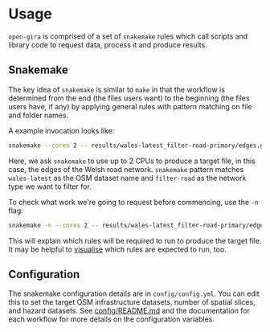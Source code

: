 # Usage

`open-gira` is comprised of a set of `snakemake` rules which call scripts and
library code to request data, process it and produce results.

## Snakemake

The key idea of `snakemake` is similar to `make` in that the workflow is
determined from the end (the files users want) to the beginning (the files
users have, if any) by applying general rules with pattern matching on file and
folder names.

A example invocation looks like:

```bash
snakemake --cores 2 -- results/wales-latest_filter-road-primary/edges.gpq
```

Here, we ask `snakemake` to use up to 2 CPUs to produce a target file, in this
case, the edges of the Welsh road network. `snakemake` pattern matches
`wales-latest` as the OSM dataset name and `filter-road` as the network type we
want to filter for.

To check what work we're going to request before commencing, use the `-n` flag:

```bash
snakemake -n --cores 2 -- results/wales-latest_filter-road-primary/edges.gpq
```

This will explain which rules will be required to run to produce the target
file. It may be helpful to [visualise](https://snakemake.readthedocs.io/en/stable/executing/cli.html#visualization)
which rules are expected to run, too.

## Configuration

The snakemake configuration details are in `config/config.yml`. You can edit
this to set the target OSM infrastructure datasets, number of spatial slices, and
hazard datasets. See
[config/README.md](https://github.com/nismod/open-gira/blob/main/config/README.md)
and the documentation for each workflow for more details on the configuration
variables.
